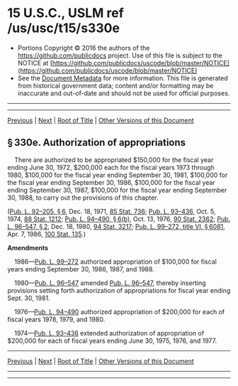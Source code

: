 ---
---

# 15 U.S.C., USLM ref /us/usc/t15/s330e

* Portions Copyright © 2016 the authors of the https://github.com/publicdocs project.
  Use of this file is subject to the NOTICE at [https://github.com/publicdocs/uscode/blob/master/NOTICE](https://github.com/publicdocs/uscode/blob/master/NOTICE)
* See the [Document Metadata](././../../../..//README.md) for more information.
  This file is generated from historical government data; content and/or formatting may be inaccurate and out-of-date and should not be used for official purposes.

----------
----------

[Previous](./../../../..//us/usc/t15/ch9A/m__us_usc_t15_s330d.md) | [Next](./../../../..//us/usc/t15/ch10/m__us_usc_t15_ch10.md) | [Root of Title](./../../../../) | [Other Versions of this Document](https://publicdocs.github.io/go/links?ns=uslm&ref=%2Fus%2Fusc%2Ft15%2Fs330e)

## § 330e. Authorization of appropriations

    There are authorized to be appropriated $150,000 for the fiscal year ending June 30, 1972, $200,000 each for the fiscal years 1973 through 1980, $100,000 for the fiscal year ending September 30, 1981, $100,000 for the fiscal year ending September 30, 1986, $100,000 for the fiscal year ending September 30, 1987, $100,000 for the fiscal year ending September 30, 1988, to carry out the provisions of this chapter.

([Pub. L. 92–205, § 6][/us/pl/92/205/s6], Dec. 18, 1971, [85 Stat. 736][/us/stat/85/736]; [Pub. L. 93–436][/us/pl/93/436], Oct. 5, 1974, [88 Stat. 1212][/us/stat/88/1212]; [Pub. L. 94–490, § 6(b)][/us/pl/94/490/s6/b], Oct. 13, 1976, [90 Stat. 2362][/us/stat/90/2362]; [Pub. L. 96–547, § 2][/us/pl/96/547/s2], Dec. 18, 1980, [94 Stat. 3217][/us/stat/94/3217]; [Pub. L. 99–272, title VI, § 6081][/us/pl/99/272/s6081], Apr. 7, 1986, [100 Stat. 135][/us/stat/100/135].)

 __Amendments__ 

    1986—[Pub. L. 99–272][/us/pl/99/272] authorized appropriation of $100,000 for fiscal years ending September 30, 1986, 1987, and 1988.

    1980—[Pub. L. 96–547][/us/pl/96/547] amended [Pub. L. 96–547][/us/pl/96/547], thereby inserting provisions setting forth authorization of appropriations for fiscal year ending Sept. 30, 1981.

    1976—[Pub. L. 94–490][/us/pl/94/490] authorized appropriation of $200,000 for each of fiscal years 1978, 1979, and 1980.

    1974—[Pub. L. 93–436][/us/pl/93/436] extended authorization of appropriation of $200,000 for each of fiscal years ending June 30, 1975, 1976, and 1977.

----------

[Previous](./../../../..//us/usc/t15/ch9A/m__us_usc_t15_s330d.md) | [Next](./../../../..//us/usc/t15/ch10/m__us_usc_t15_ch10.md) | [Root of Title](./../../../../) | [Other Versions of this Document](https://publicdocs.github.io/go/links?ns=uslm&ref=%2Fus%2Fusc%2Ft15%2Fs330e)

----------
----------

[/us/pl/92/205/s6]: https://publicdocs.github.io/go/links?ns=uslm&ref=%2Fus%2Fpl%2F92%2F205%2Fs6
[/us/stat/85/736]: https://publicdocs.github.io/go/links?ns=uslm&ref=%2Fus%2Fstat%2F85%2F736
[/us/pl/93/436]: https://publicdocs.github.io/go/links?ns=uslm&ref=%2Fus%2Fpl%2F93%2F436
[/us/stat/88/1212]: https://publicdocs.github.io/go/links?ns=uslm&ref=%2Fus%2Fstat%2F88%2F1212
[/us/pl/94/490/s6/b]: https://publicdocs.github.io/go/links?ns=uslm&ref=%2Fus%2Fpl%2F94%2F490%2Fs6%2Fb
[/us/stat/90/2362]: https://publicdocs.github.io/go/links?ns=uslm&ref=%2Fus%2Fstat%2F90%2F2362
[/us/pl/96/547/s2]: https://publicdocs.github.io/go/links?ns=uslm&ref=%2Fus%2Fpl%2F96%2F547%2Fs2
[/us/stat/94/3217]: https://publicdocs.github.io/go/links?ns=uslm&ref=%2Fus%2Fstat%2F94%2F3217
[/us/pl/99/272/s6081]: https://publicdocs.github.io/go/links?ns=uslm&ref=%2Fus%2Fpl%2F99%2F272%2Fs6081
[/us/stat/100/135]: https://publicdocs.github.io/go/links?ns=uslm&ref=%2Fus%2Fstat%2F100%2F135
[/us/pl/99/272]: https://publicdocs.github.io/go/links?ns=uslm&ref=%2Fus%2Fpl%2F99%2F272
[/us/pl/96/547]: https://publicdocs.github.io/go/links?ns=uslm&ref=%2Fus%2Fpl%2F96%2F547
[/us/pl/96/547]: https://publicdocs.github.io/go/links?ns=uslm&ref=%2Fus%2Fpl%2F96%2F547
[/us/pl/94/490]: https://publicdocs.github.io/go/links?ns=uslm&ref=%2Fus%2Fpl%2F94%2F490
[/us/pl/93/436]: https://publicdocs.github.io/go/links?ns=uslm&ref=%2Fus%2Fpl%2F93%2F436


